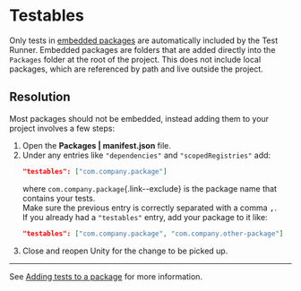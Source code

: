 # Testables

Only tests in [embedded packages](https://docs.unity3d.com/Manual/upm-embed.html) are automatically included by the Test Runner. Embedded packages are folders that are added directly into the `Packages` folder at the root of the project. This does not include local packages, which are referenced by path and live outside the project.

## Resolution
Most packages should not be embedded, instead adding them to your project involves a few steps:

1. Open the **Packages | manifest.json** file.
1. Under any entries like `"dependencies"` and `"scopedRegistries"` add:
   ```json
   "testables": ["com.company.package"]
   ```
   where `com.company.package`{.link--exclude} is the package name that contains your tests.  
   Make sure the previous entry is correctly separated with a comma <kbd>,</kbd>.  
   If you already had a `"testables"` entry, add your package to it like:
   ```json
   "testables": ["com.company.package", "com.company.other-package"]
   ```
1. Close and reopen Unity for the change to be picked up.

---

See [Adding tests to a package](https://docs.unity3d.com/Manual/cus-tests.html) for more information.
